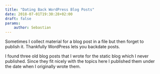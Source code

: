 ```yaml
---
title: "Dating Back WordPress Blog Posts"
date: 2018-07-01T19:30:28+02:00
draft: false
params:
    author: Sebastian
---
```


Sometimes I collect material for a blog post in a file but then forget to publish it. Thankfully WordPress lets you backdate posts.

I found three old blog posts that I wrote for the static blog which I never published. Since they fit nicely with the topics here I published them under the date when I originally wrote them.